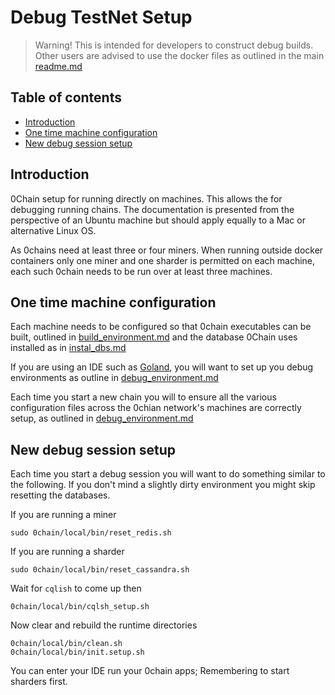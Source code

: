 # Debug TestNet Setup

> Warning!
This is intended for developers to construct debug builds. Other users
are advised to use the docker files as outlined in the main 
[readme.md](https://github.com/0chain/0chain/tree/debug_builds#initial-setup)


## Table of contents

- [Introduction](#introduction)
- [One time machine configuration](#one-time-machine-configuration)
- [New debug session setup](#new-debug-session-setup)

## Introduction

0Chain setup for running directly on machines. This allows the
for debugging running chains. The documentation is presented
from the perspective of an Ubuntu machine but should apply equally to
a Mac or alternative Linux OS.

As 0chains need at least three or four miners. When running outside docker containers
only one miner and one sharder is permitted on each machine, each such 0chain needs
to be run over at least three machines. 

## One time machine configuration

Each machine needs to be configured so that 0chain executables can be built, outlined in 
[build_environment.md](https://github.com/0chain/0chain/blob/debug_builds/local/build_environment.md)
and the database 0Chain uses installed as in
[instal_dbs.md](https://github.com/0chain/0chain/blob/debug_builds/local/install_dbs.md)

If you are using an IDE such as
[Goland](https://www.jetbrains.com/go/promo/?gclid=CjwKCAiAm-2BBhANEiwAe7eyFHLK4O3pHcNb0Vi_q4l5pOkSoeLN4XTYNFXJYeJbFBWQ0NzEeTEixBoCAEoQAvD_BwE),
you will want to set up you debug environments as outline in 
[debug_environment.md](https://github.com/0chain/0chain/blob/debug_builds/local/dubug_environment.md)

Each time you start a new chain you will to ensure all the various configuration 
files across the 0chian network's machines are correctly setup, as outlined in
[debug_environment.md](https://github.com/0chain/0chain/blob/debug_builds/local/dubug_environment.md#debug-config-files)

## New debug session setup

Each time you start a debug session you will want to do something similar to the 
following. If you don't mind a slightly dirty environment you 
might skip resetting the databases.

If you are running a miner
```shell
sudo 0chain/local/bin/reset_redis.sh
```
If you are running a sharder
```shell
sudo 0chain/local/bin/reset_cassandra.sh
```
Wait for `cqlish` to come up then 
```shell
0chain/local/bin/cqlsh_setup.sh
```
Now clear and rebuild the runtime directories
```shell
0chain/local/bin/clean.sh
0chain/local/bin/init.setup.sh
```
You can enter your IDE run your 0chain apps; Remembering to start sharders first.
